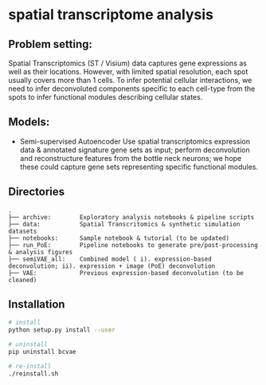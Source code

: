 # spatial transcriptome analysis

## Problem setting: 

Spatial Transcriptomics (ST / Visium) data captures gene expressions as well as their locations. However, with limited spatial resolution, each spot usually covers more than 1 cells. To infer potential cellular interactions, we need to infer deconvoluted components specific to each cell-type from the spots to infer functional modules describing cellular states. 



## Models:
- Semi-supervised Autoencoder
Use spatial transcriptomics expression data & annotated signature gene sets as input; perform deconvolution and reconstructure features from the bottle neck neurons; we hope these could capture gene sets representing specific functional modules.


## Directories
```
.
├── archive:        Exploratory analysis notebooks & pipeline scripts
├── data:           Spatial Transcritomics & synthetic simulation datasets
├── notebooks:      Sample notebook & tutorial (to be updated)
├── run_PoE:        Pipeline notebooks to generate pre/post-processing & analysis figures
├── semiVAE_all:    Combined model ( i). expression-based deconvolution; ii). expression + image (PoE) deconvolution
├── VAE:            Previous expression-based deconvolution (to be cleaned)
```


## Installation
```bash
# install
python setup.py install --user

# uninstall
pip uninstall bcvae

# re-install
./reinstall.sh
```
